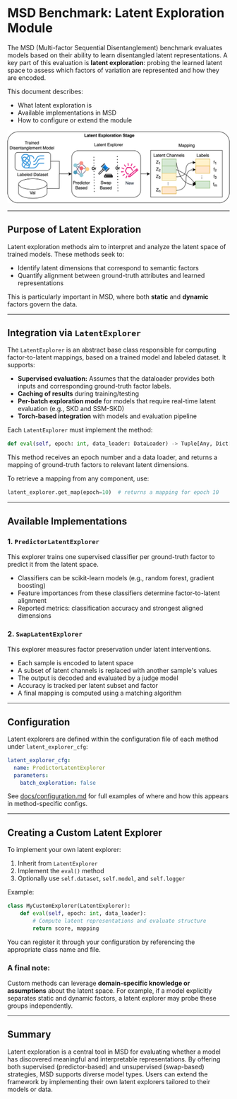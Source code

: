 # MSD Benchmark: Latent Exploration Module

The MSD (Multi-factor Sequential Disentanglement) benchmark evaluates models based on their ability to learn disentangled latent representations. A key part of this evaluation is **latent exploration**: probing the learned latent space to assess which factors of variation are represented and how they are encoded.

This document describes:

- What latent exploration is
- Available implementations in MSD
- How to configure or extend the module

![Latent Exploration](figures/latent_explorer.png)

---

## Purpose of Latent Exploration

Latent exploration methods aim to interpret and analyze the latent space of trained models. These methods seek to:

- Identify latent dimensions that correspond to semantic factors
- Quantify alignment between ground-truth attributes and learned representations

This is particularly important in MSD, where both **static** and **dynamic** factors govern the data.

---

## Integration via `LatentExplorer`

The `LatentExplorer` is an abstract base class responsible for computing factor-to-latent mappings, based on a trained model and labeled dataset. It supports:

- **Supervised evaluation:** Assumes that the dataloader provides both inputs and corresponding ground-truth factor labels.
- **Caching of results** during training/testing
- **Per-batch exploration mode** for models that require real-time latent evaluation (e.g., SKD and SSM-SKD)
- **Torch-based integration** with models and evaluation pipeline

Each `LatentExplorer` must implement the method:

```python
def eval(self, epoch: int, data_loader: DataLoader) -> Tuple[Any, Dict[str, List[int]]]:
```

This method receives an epoch number and a data loader, and returns a mapping of ground-truth factors to relevant latent dimensions.

To retrieve a mapping from any component, use:

```python
latent_explorer.get_map(epoch=10)  # returns a mapping for epoch 10
```

---

## Available Implementations

### 1. `PredictorLatentExplorer`

This explorer trains one supervised classifier per ground-truth factor to predict it from the latent space.

- Classifiers can be scikit-learn models (e.g., random forest, gradient boosting)
- Feature importances from these classifiers determine factor-to-latent alignment
- Reported metrics: classification accuracy and strongest aligned dimensions

### 2. `SwapLatentExplorer`

This explorer measures factor preservation under latent interventions.

- Each sample is encoded to latent space
- A subset of latent channels is replaced with another sample's values
- The output is decoded and evaluated by a judge model
- Accuracy is tracked per latent subset and factor
- A final mapping is computed using a matching algorithm

---

## Configuration

Latent explorers are defined within the configuration file of each method under `latent_explorer_cfg`:

```yaml
latent_explorer_cfg:
  name: PredictorLatentExplorer
  parameters:
    batch_exploration: false
```

See [docs/configuration.md](configuration.md) for full examples of where and how this appears in method-specific configs.

---

## Creating a Custom Latent Explorer

To implement your own latent explorer:

1. Inherit from `LatentExplorer`
2. Implement the `eval()` method
3. Optionally use `self.dataset`, `self.model`, and `self.logger`

Example:

```python
class MyCustomExplorer(LatentExplorer):
    def eval(self, epoch: int, data_loader):
        # Compute latent representations and evaluate structure
        return score, mapping
```

You can register it through your configuration by referencing the appropriate class name and file.

### A final note:

Custom methods can leverage **domain-specific knowledge or assumptions** about the latent space. For example, if a model explicitly separates static and dynamic factors, a latent explorer may probe these groups independently.

---

## Summary

Latent exploration is a central tool in MSD for evaluating whether a model has discovered meaningful and interpretable representations. By offering both supervised (predictor-based) and unsupervised (swap-based) strategies, MSD supports diverse model types. Users can extend the framework by implementing their own latent explorers tailored to their models or data.
